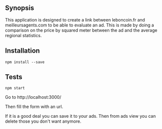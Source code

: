 ## Synopsis

This application is designed to create a link between leboncoin.fr and meilleursagents.com to be able to evaluate an ad. This is made by doing a comparison on the price by squared meter between the ad and the average regional statistics.

## Installation

```shell
npm install --save 
```

## Tests

```shell
npm start
```

Go to http://localhost:3000/

Then fill the form with an url.

If it is a good deal you can save it to your ads. Then from ads view you can delete those you don't want anymore.